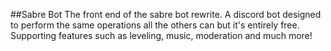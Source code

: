 ##Sabre Bot
The front end of the sabre bot rewrite.  A discord bot designed to perform the same operations all the others can but it's entirely free.  Supporting features such as leveling, music, moderation and much more!